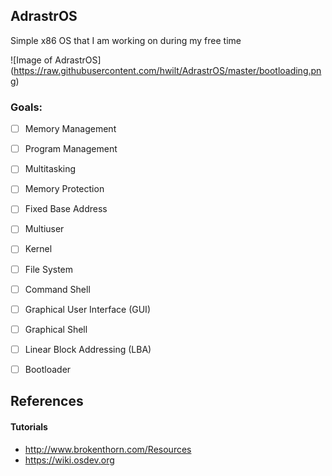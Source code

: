 ## AdrastrOS

Simple x86 OS that I am working on during my free time

![Image of AdrastrOS]
(https://raw.githubusercontent.com/hwilt/AdrastrOS/master/bootloading.png)


### Goals:
- [ ] Memory Management
- [ ] Program Management
- [ ] Multitasking
- [ ] Memory Protection
- [ ] Fixed Base Address
- [ ] Multiuser
- [ ] Kernel
- [ ] File System
- [ ] Command Shell
- [ ] Graphical User Interface (GUI)
- [ ] Graphical Shell
- [ ] Linear Block Addressing (LBA)
- [ ] Bootloader


## References

#### Tutorials

- http://www.brokenthorn.com/Resources
- https://wiki.osdev.org
